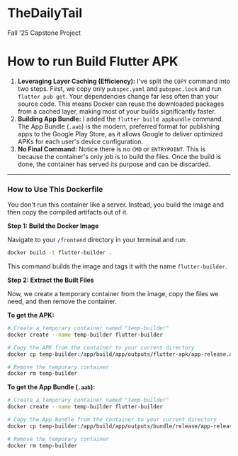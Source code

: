 # TheDailyTail
Fall '25 Capstone Project

# How to run Build Flutter APK

1.  **Leveraging Layer Caching (Efficiency):** I've split the `COPY` command into two steps. First, we copy only `pubspec.yaml` and `pubspec.lock` and run `flutter pub get`. Your dependencies change far less often than your source code. This means Docker can reuse the downloaded packages from a cached layer, making most of your builds significantly faster.
2.  **Building App Bundle:** I added the `flutter build appbundle` command. The App Bundle (`.aab`) is the modern, preferred format for publishing apps to the Google Play Store, as it allows Google to deliver optimized APKs for each user's device configuration.
3.  **No Final Command:** Notice there is no `CMD` or `ENTRYPOINT`. This is because the container's only job is to build the files. Once the build is done, the container has served its purpose and can be discarded.

***

### How to Use This Dockerfile

You don't run this container like a server. Instead, you build the image and then copy the compiled artifacts out of it.

**Step 1: Build the Docker Image**

Navigate to your `/frontend` directory in your terminal and run:

```bash
docker build -t flutter-builder .
```

This command builds the image and tags it with the name `flutter-builder`.

**Step 2: Extract the Built Files**

Now, we create a temporary container from the image, copy the files we need, and then remove the container.

**To get the APK:**

```bash
# Create a temporary container named "temp-builder"
docker create --name temp-builder flutter-builder

# Copy the APK from the container to your current directory
docker cp temp-builder:/app/build/app/outputs/flutter-apk/app-release.apk ./

# Remove the temporary container
docker rm temp-builder
```

**To get the App Bundle (`.aab`):**

```bash
# Create a temporary container named "temp-builder"
docker create --name temp-builder flutter-builder

# Copy the App Bundle from the container to your current directory
docker cp temp-builder:/app/build/app/outputs/bundle/release/app-release.aab ./

# Remove the temporary container
docker rm temp-builder